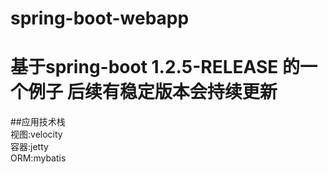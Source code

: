 # spring-boot-webapp 
# 基于spring-boot 1.2.5-RELEASE 的一个例子  后续有稳定版本会持续更新
##应用技术栈  
     视图:velocity  
     容器:jetty   
     ORM:mybatis 


